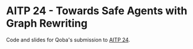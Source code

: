 # AITP 24 - Towards Safe Agents with Graph Rewriting
Code and slides for Qoba's submission to [AITP 24](https://aitp-conference.org/2024).
